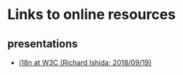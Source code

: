 # Links to online resources

## presentations

* [i18n at W3C (Richard Ishida; 2018/09/19)](https://speakerdeck.com/jepa/20180919i18n)


